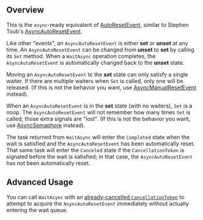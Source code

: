 ## Overview

This is the `async`-ready equivalent of [AutoResetEvent](https://docs.microsoft.com/en-us/dotnet/api/system.threading.autoresetevent), similar to Stephen Toub's [AsyncAutoResetEvent](https://blogs.msdn.microsoft.com/pfxteam/2012/02/11/building-async-coordination-primitives-part-2-asyncautoresetevent/).

Like other "events", an `AsyncAutoResetEvent` is either **set** or **unset** at any time. An `AsyncAutoResetEvent` can be changed from **unset** to **set** by calling its `Set` method. When a `WaitAsync` operation completes, the `AsyncAutoResetEvent` is automatically changed back to the **unset** state.

Moving an `AsyncAutoResetEvent` to the **set** state can only satisfy a single waiter. If there are multiple waiters when `Set` is called, only one will be released. (If this is not the behavior you want, use [AsyncManualResetEvent](AsyncManualResetEvent.md) instead).

When an `AsyncAutoResetEvent` is in the **set** state (with no waiters), `Set` is a noop. The `AsyncAutoResetEvent` will not remember how many times `Set` is called; those extra signals are "lost". (If this is not the behavior you want, use [AsyncSemaphore](AsyncSemaphore.md) instead).

The task returned from `WaitAsync` will enter the `Completed` state when the wait is satisfied and the `AsyncAutoResetEvent` has been automatically reset. That same task will enter the `Canceled` state if the `CancellationToken` is signaled before the wait is satisfied; in that case, the `AsyncAutoResetEvent` has not been automatically reset.

## Advanced Usage

You can call `WaitAsync` with an [already-cancelled `CancellationToken`](Cancellation.md) to attempt to acquire the `AsyncAutoResetEvent` immediately without actually entering the wait queue.

